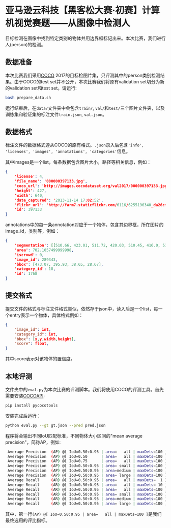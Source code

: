 # 亚马逊云科技【黑客松大赛·初赛】计算机视觉赛题——从图像中检测人

目标检测在图像中找到特定类别的物体并用边界框标记出来。本次比赛，我们进行人(person)的检测。

## 数据准备

本次比赛我们采用[COCO](https://cocodataset.org/) 2017的目标检图片集，只评测其中的person类别检测结果。由于COCO的test set并不公开，本次比赛我们将原有validation set切分为新的validation set和test set。请运行:

```bash
bash prepare_data.sh
```

运行结束后，在`data/`文件夹中会包含`train/`, `val/`和`test/`三个图片文件夹，以及训练集和验证集的标注文件`train.json`, `val.json`。

## 数据格式
标注文件的数据格式遵从COCO的原有格式。`.json`录入后包含`'info', 'licenses', 'images', 'annotations', 'categories'`信息。

其中images是一个list，每条数据包含图片大小，路径等相关信息，例如：

```json
{
    'license': 4,
    'file_name': '000000397133.jpg',
    'coco_url': 'http://images.cocodataset.org/val2017/000000397133.jpg',
    'height': 427,
    'width': 640,
    'date_captured': '2013-11-14 17:02:52',
    'flickr_url': 'http://farm7.staticflickr.com/6116/6255196340_da26cf2c9e_z.jpg',
    'id': 397133
}
```

annotations中的每一条annotation对应于一个物体，包含其边界框，所在图片的image_id，类别等，例如：

```json
{
    'segmentation': [[510.66, 423.01, 511.72, 420.03, 510.45, 416.0, 510.34, 413.02, 510.77, 410.26, 510.77, 407.5, 510.34, 405.16, 511.51, 402.83, 511.41, 400.49, 510.24, 398.16, 509.39, 397.31, 504.61, 399.22, 502.17, 399.64, 500.89, 401.66, 500.47, 402.08, 499.09, 401.87, 495.79, 401.98, 490.59, 401.77, 488.79, 401.77, 485.39, 398.58, 483.9, 397.31, 481.56, 396.35, 478.48, 395.93, 476.68, 396.03, 475.4, 396.77, 473.92, 398.79, 473.28, 399.96, 473.49, 401.87, 474.56, 403.47, 473.07, 405.59, 473.39, 407.71, 476.68, 409.41, 479.23, 409.73, 481.56, 410.69, 480.4, 411.85, 481.35, 414.93, 479.86, 418.65, 477.32, 420.03, 476.04, 422.58, 479.02, 422.58, 480.29, 423.01, 483.79, 419.93, 486.66, 416.21, 490.06, 415.57, 492.18, 416.85, 491.65, 420.24, 492.82, 422.9, 493.56, 424.39, 496.43, 424.6, 498.02, 423.01, 498.13, 421.31, 497.07, 420.03, 497.07, 415.15, 496.33, 414.51, 501.1, 411.96, 502.06, 411.32, 503.02, 415.04, 503.33, 418.12, 501.1, 420.24, 498.98, 421.63, 500.47, 424.39, 505.03, 423.32, 506.2, 421.31, 507.69, 419.5, 506.31, 423.32, 510.03, 423.01, 510.45, 423.01]],
    'area': 702.1057499999998,
    'iscrowd': 0,
    'image_id': 289343,
    'bbox': [473.07, 395.93, 38.65, 28.67],
    'category_id': 18,
    'id': 1768
}
```

## 提交格式

提交文件的格式与标注文件格式类似，依然存于json中，读入后是一个list，每一个entry表示一个物体，具体格式例如：

```json
{
    "image_id": int,
    "category_id": int,
    "bbox": [x,y,width,height],
    "score": float,
}
```
其中score表示对该物体的置信度。

## 本地评测

文件夹中的`eval.py`为本次比赛的评测脚本。我们将使用COCO的评测工具。首先需要安装[COCOAPI](https://github.com/cocodataset/cocoapi.git):

```bash
pip install pycocotools
```

安装完成后运行：

```bash
python eval.py --gt gt.json --pred pred.json
```

程序将会输出不同IoU匹配标准，不同物体大小区间的"mean average precision"，简称AP，例如:

```bash
 Average Precision  (AP) @[ IoU=0.50:0.95 | area=   all | maxDets=100 ] = 0.007
 Average Precision  (AP) @[ IoU=0.50      | area=   all | maxDets=100 ] = 0.008
 Average Precision  (AP) @[ IoU=0.75      | area=   all | maxDets=100 ] = 0.008
 Average Precision  (AP) @[ IoU=0.50:0.95 | area= small | maxDets=100 ] = 0.006
 Average Precision  (AP) @[ IoU=0.50:0.95 | area=medium | maxDets=100 ] = 0.004
 Average Precision  (AP) @[ IoU=0.50:0.95 | area= large | maxDets=100 ] = 0.004
 Average Recall     (AR) @[ IoU=0.50:0.95 | area=   all | maxDets=  1 ] = 0.001
 Average Recall     (AR) @[ IoU=0.50:0.95 | area=   all | maxDets= 10 ] = 0.002
 Average Recall     (AR) @[ IoU=0.50:0.95 | area=   all | maxDets=100 ] = 0.002
 Average Recall     (AR) @[ IoU=0.50:0.95 | area= small | maxDets=100 ] = 0.003
 Average Recall     (AR) @[ IoU=0.50:0.95 | area=medium | maxDets=100 ] = 0.001
 Average Recall     (AR) @[ IoU=0.50:0.95 | area= large | maxDets=100 ] = 0.001
```

其中，第一行`(AP) @[ IoU=0.50:0.95 | area=   all | maxDets=100 ]`是我们最终选用的评比指标。
